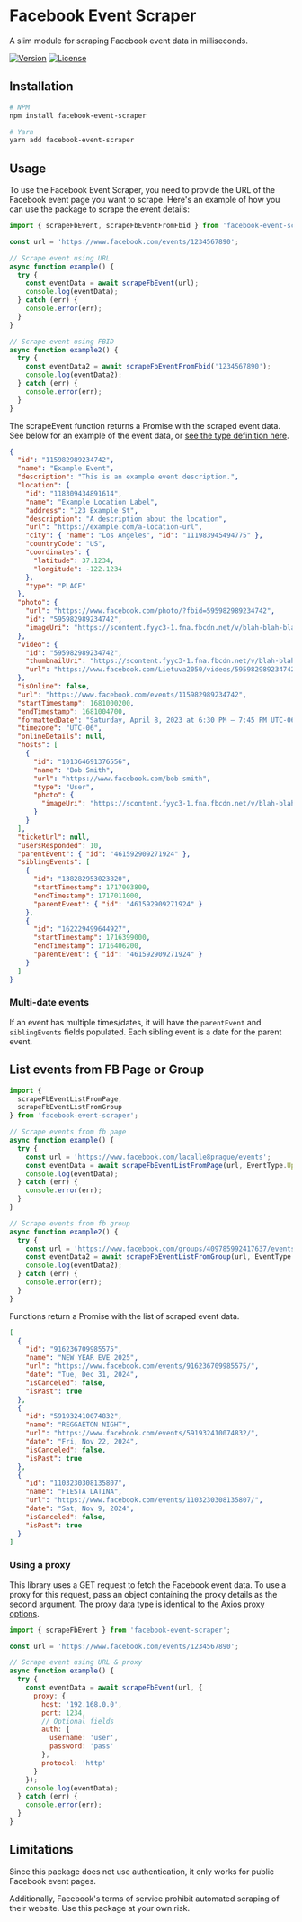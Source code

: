 # Facebook Event Scraper

A slim module for scraping Facebook event data in milliseconds.

[![Version](https://img.shields.io/npm/v/facebook-event-scraper.svg)](https://npmjs.org/package/facebook-event-scraper)
[![License](https://img.shields.io/npm/l/facebook-event-scraper.svg)](https://github.com/francescov1/facebook-event-scraper/blob/master/package.json)

## Installation

```bash
# NPM
npm install facebook-event-scraper

# Yarn
yarn add facebook-event-scraper
```

## Usage

To use the Facebook Event Scraper, you need to provide the URL of the Facebook event page you want to scrape. Here's an example of how you can use the package to scrape the event details:

```javascript
import { scrapeFbEvent, scrapeFbEventFromFbid } from 'facebook-event-scraper';

const url = 'https://www.facebook.com/events/1234567890';

// Scrape event using URL
async function example() {
  try {
    const eventData = await scrapeFbEvent(url);
    console.log(eventData);
  } catch (err) {
    console.error(err);
  }
}

// Scrape event using FBID
async function example2() {
  try {
    const eventData2 = await scrapeFbEventFromFbid('1234567890');
    console.log(eventData2);
  } catch (err) {
    console.error(err);
  }
}
```

The scrapeEvent function returns a Promise with the scraped event data. See below for an example of the event data, or [see the type definition here](https://github.com/francescov1/facebook-event-scraper/blob/master/src/types.ts#L3).

```json
{
  "id": "115982989234742",
  "name": "Example Event",
  "description": "This is an example event description.",
  "location": {
    "id": "118309434891614",
    "name": "Example Location Label",
    "address": "123 Example St",
    "description": "A description about the location",
    "url": "https://example.com/a-location-url",
    "city": { "name": "Los Angeles", "id": "111983945494775" },
    "countryCode": "US",
    "coordinates": {
      "latitude": 37.1234,
      "longitude": -122.1234
    },
    "type": "PLACE"
  },
  "photo": {
    "url": "https://www.facebook.com/photo/?fbid=595982989234742",
    "id": "595982989234742",
    "imageUri": "https://scontent.fyyc3-1.fna.fbcdn.net/v/blah-blah-blah"
  },
  "video": {
    "id": "595982989234742",
    "thumbnailUri": "https://scontent.fyyc3-1.fna.fbcdn.net/v/blah-blah-blah",
    "url": "https://www.facebook.com/Lietuva2050/videos/595982989234742/"
  },
  "isOnline": false,
  "url": "https://www.facebook.com/events/115982989234742",
  "startTimestamp": 1681000200,
  "endTimestamp": 1681004700,
  "formattedDate": "Saturday, April 8, 2023 at 6:30 PM – 7:45 PM UTC-06",
  "timezone": "UTC-06",
  "onlineDetails": null,
  "hosts": [
    {
      "id": "101364691376556",
      "name": "Bob Smith",
      "url": "https://www.facebook.com/bob-smith",
      "type": "User",
      "photo": {
        "imageUri": "https://scontent.fyyc3-1.fna.fbcdn.net/v/blah-blah-blah"
      }
    }
  ],
  "ticketUrl": null,
  "usersResponded": 10,
  "parentEvent": { "id": "461592909271924" },
  "siblingEvents": [
    {
      "id": "138282953023820",
      "startTimestamp": 1717003800,
      "endTimestamp": 1717011000,
      "parentEvent": { "id": "461592909271924" }
    },
    {
      "id": "162229499644927",
      "startTimestamp": 1716399000,
      "endTimestamp": 1716406200,
      "parentEvent": { "id": "461592909271924" }
    }
  ]
}
```

### Multi-date events

If an event has multiple times/dates, it will have the `parentEvent` and `siblingEvents` fields populated. Each sibling event is a date for the parent event.

## List events from FB Page or Group

```javascript
import {
  scrapeFbEventListFromPage,
  scrapeFbEventListFromGroup
} from 'facebook-event-scraper';

// Scrape events from fb page
async function example() {
  try {
    const url = 'https://www.facebook.com/lacalle8prague/events';
    const eventData = await scrapeFbEventListFromPage(url, EventType.Upcoming);
    console.log(eventData);
  } catch (err) {
    console.error(err);
  }
}

// Scrape events from fb group
async function example2() {
  try {
    const url = 'https://www.facebook.com/groups/409785992417637/events';
    const eventData2 = await scrapeFbEventListFromGroup(url, EventType.Past);
    console.log(eventData2);
  } catch (err) {
    console.error(err);
  }
}
```

Functions return a Promise with the list of scraped event data.

```json
[
  {
    "id": "916236709985575",
    "name": "NEW YEAR EVE 2025",
    "url": "https://www.facebook.com/events/916236709985575/",
    "date": "Tue, Dec 31, 2024",
    "isCanceled": false,
    "isPast": true
  },
  {
    "id": "591932410074832",
    "name": "REGGAETON NIGHT",
    "url": "https://www.facebook.com/events/591932410074832/",
    "date": "Fri, Nov 22, 2024",
    "isCanceled": false,
    "isPast": true
  },
  {
    "id": "1103230308135807",
    "name": "FIESTA LATINA",
    "url": "https://www.facebook.com/events/1103230308135807/",
    "date": "Sat, Nov 9, 2024",
    "isCanceled": false,
    "isPast": true
  }
]
```

### Using a proxy

This library uses a GET request to fetch the Facebook event data. To use a proxy for this request, pass an object containing the proxy details as the second argument. The proxy data type is identical to the [Axios proxy options](https://axios-http.com/docs/req_config).

```javascript
import { scrapeFbEvent } from 'facebook-event-scraper';

const url = 'https://www.facebook.com/events/1234567890';

// Scrape event using URL & proxy
async function example() {
  try {
    const eventData = await scrapeFbEvent(url, {
      proxy: {
        host: '192.168.0.0',
        port: 1234,
        // Optional fields
        auth: {
          username: 'user',
          password: 'pass'
        },
        protocol: 'http'
      }
    });
    console.log(eventData);
  } catch (err) {
    console.error(err);
  }
}
```

## Limitations

Since this package does not use authentication, it only works for public Facebook event pages.

Additionally, Facebook's terms of service prohibit automated scraping of their website. Use this package at your own risk.
